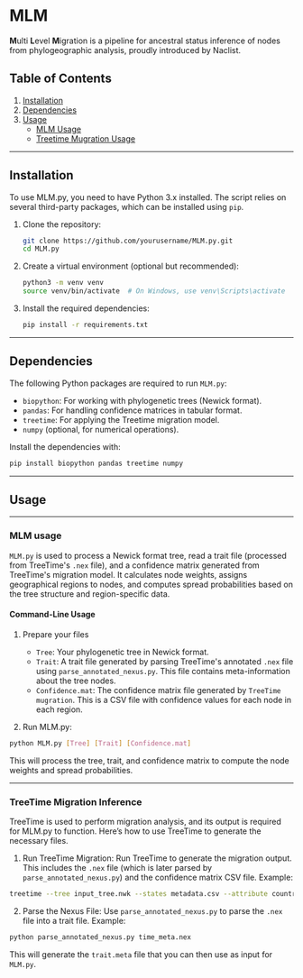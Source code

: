 # MLM
**M**ulti **L**evel **M**igration is a pipeline for ancestral status inference of nodes from phylogeographic analysis, proudly introduced by Naclist.

## Table of Contents
1. [Installation](#installation)
2. [Dependencies](#dependencies)
3. [Usage](#usage)
    - [MLM Usage](#mlm-usage)
    - [Treetime Mugration Usage](#treetime-migration-inference)
---

## Installation

To use MLM.py, you need to have Python 3.x installed. The script relies on several third-party packages, which can be installed using `pip`.

1. Clone the repository:
    ```bash
    git clone https://github.com/yourusername/MLM.py.git
    cd MLM.py
    ```

2. Create a virtual environment (optional but recommended):
    ```bash
    python3 -m venv venv
    source venv/bin/activate  # On Windows, use venv\Scripts\activate
    ```

3. Install the required dependencies:
    ```bash
    pip install -r requirements.txt
    ```

---

## Dependencies

The following Python packages are required to run `MLM.py`:

- `biopython`: For working with phylogenetic trees (Newick format).
- `pandas`: For handling confidence matrices in tabular format.
- `treetime`: For applying the Treetime migration model.
- `numpy` (optional, for numerical operations).

Install the dependencies with:

```bash
pip install biopython pandas treetime numpy
```
---
## Usage
---
### MLM usage
`MLM.py` is used to process a Newick format tree, read a trait file (processed from TreeTime's `.nex` file), and a confidence matrix generated from TreeTime's migration model. It calculates node weights, assigns geographical regions to nodes, and computes spread probabilities based on the tree structure and region-specific data.

#### Command-Line Usage

1. Prepare your files
   - `Tree`: Your phylogenetic tree in Newick format.
   - `Trait`: A trait file generated by parsing TreeTime's annotated `.nex` file using `parse_annotated_nexus.py`. This file contains meta-information about the tree nodes.
   - `Confidence.mat`: The confidence matrix file generated by `TreeTime mugration`. This is a CSV file with confidence values for each node in each region.

2. Run MLM.py:
```bash
python MLM.py [Tree] [Trait] [Confidence.mat]
```
This will process the tree, trait, and confidence matrix to compute the node weights and spread probabilities.

---

### TreeTime Migration Inference
TreeTime is used to perform migration analysis, and its output is required for MLM.py to function. Here’s how to use TreeTime to generate the necessary files.
1. Run TreeTime Migration:
Run TreeTime to generate the migration output. This includes the `.nex` file (which is later parsed by `parse_annotated_nexus.py`) and the confidence matrix CSV file.
Example:
```bash
treetime --tree input_tree.nwk --states metadata.csv --attribute country --confidence
```
2. Parse the Nexus File:
Use `parse_annotated_nexus.py` to parse the `.nex` file into a trait file.
Example:
```bash
python parse_annotated_nexus.py time_meta.nex
```
This will generate the `trait.meta` file that you can then use as input for `MLM.py`.
